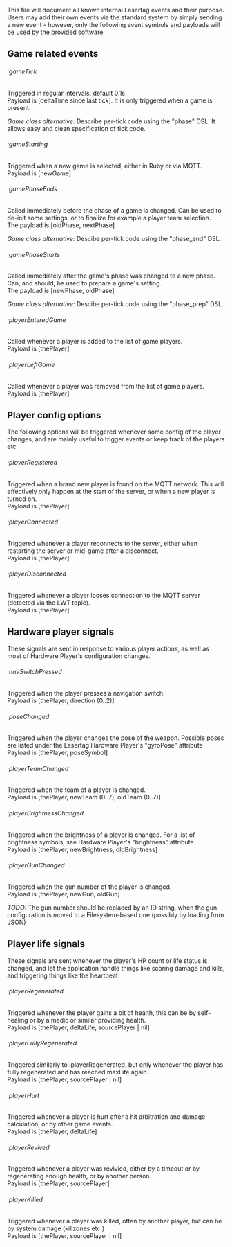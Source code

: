 

This file will document all known internal Lasertag events and their purpose.
Users may add their own events via the standard system by simply sending a new event -
however, only the following event symbols and payloads will be used by the provided software.


## Game related events

###### :gameTick
Triggered in regular intervals, default 0.1s  
Payload is [deltaTime since last tick].
It is only triggered when a game is present.

*Game class alternative:* Describe per-tick code using the
"phase" DSL. It allows easy and clean specification of tick code.

###### :gameStarting
Triggered when a new game is selected, either in Ruby or via MQTT.  
Payload is [newGame]

###### :gamePhaseEnds
Called immediately before the phase of a game is changed. Can be used to de-init some settings, or to finalize for example a player
team selection.  
The payload is [oldPhase, nextPhase]

*Game class alternative:* Descibe per-tick code using the "phase_end" DSL.

###### :gamePhaseStarts
Called immediately after the game's phase was changed to a new phase. Can, and should, be used to prepare a game's setting.  
The payload is [newPhase, oldPhase]

*Game class alternative:* Descibe per-tick code using the "phase_prep" DSL.

###### :playerEnteredGame
Called whenever a player is added to the list of game players.  
Payload is [thePlayer]

###### :playerLeftGame
Called whenever a player was removed from the list of game players.  
Payload is [thePlayer]

## Player config options
The following options will be triggered whenever some config of the player changes, and are mainly useful to trigger events or
keep track of the players etc.

###### :playerRegistered
Triggered when a brand new player is found on the MQTT network.
This will effectively only happen at the start of the server, or when a new player is turned on.  
Payload is [thePlayer]

###### :playerConnected
Triggered whenever a player reconnects to the server, either when restarting the server or mid-game after a disconnect.  
Payload is [thePlayer]

###### :playerDisconnected
Triggered whenever a player looses connection to the MQTT server (detected via the LWT topic).  
Payload is [thePlayer]

## Hardware player signals
These signals are sent in response to various player actions, as well as most of Hardware Player's
configuration changes.

###### :navSwitchPressed
Triggered when the player presses a navigation switch.  
Payload is [thePlayer, direction (0..2)]

###### :poseChanged
Triggered when the player changes the pose of the weapon. Possible poses are listed
under the Lasertag Hardware Player's "gyroPose" attribute
Payload is [thePlayer, poseSymbol]

###### :playerTeamChanged
Triggered when the team of a player is changed.  
Payload is [thePlayer, newTeam (0..7), oldTeam (0..7)]

###### :playerBrightnessChanged
Triggered when the brightness of a player is changed. For a list of brightness
symbols, see Hardware Player's "brightness" attribute.  
Payload is [thePlayer, newBrightness, oldBrightness]

###### :playerGunChanged
Triggered when the gun number of the player is changed.  
Payload is [thePlayer, newGun, oldGun]

*TODO:* The gun number should be replaced by an ID string, when the
gun configuration is moved to a Filesystem-based one (possibly by loading from JSON)

## Player life signals
These signals are sent whenever the player's HP count or life status is changed,
and let the application handle things like scoring damage and kills, and triggering
things like the heartbeat.

###### :playerRegenerated
Triggered whenever the player gains a bit of health, this can be by self-healing or
by a medic or similar providing health.  
Payload is [thePlayer, deltaLife, sourcePlayer | nil]

###### :playerFullyRegenerated
Triggered similarly to :playerRegenerated, but only whenever the player has fully
regenerated and has reached maxLife again.  
Payload is [thePlayer, sourcePlayer | nil]

###### :playerHurt
Triggered whenever a player is hurt after a hit arbitration
and damage calculation, or by other game events.  
Payload is [thePlayer, deltaLife]

###### :playerRevived
Triggered whenever a player was revivied, either by a timeout
or by regenerating enough health, or by another person.  
Payload is [thePlayer, sourcePlayer]

###### :playerKilled
Triggered whenever a player was killed, often by another player,
but can be by system damage (killzones etc.)  
Payload is [thePlayer, sourcePlayer | nil]
